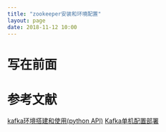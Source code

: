 ```yaml
---
title: "zookeeper安装和环境配置"
layout: page
date: 2018-11-12 10:00
---
```


# 写在前面



# 参考文献
[kafka环境搭建和使用(python API)](https://www.cnblogs.com/iforever/p/9130983.html)
[Kafka单机配置部署](https://www.cnblogs.com/wonglu/p/8687488.html)
